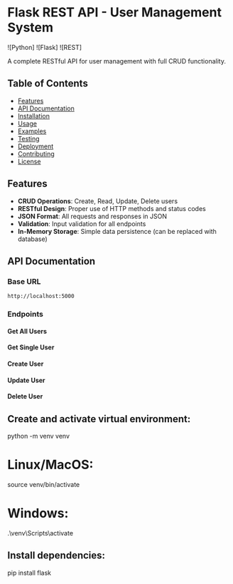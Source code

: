 # Flask REST API - User Management System

![Python]
![Flask]
![REST]

A complete RESTful API for user management with full CRUD functionality.

## Table of Contents
- [Features](#features)
- [API Documentation](#api-documentation)
- [Installation](#installation)
- [Usage](#usage)
- [Examples](#examples)
- [Testing](#testing)
- [Deployment](#deployment)
- [Contributing](#contributing)
- [License](#license)

## Features

- **CRUD Operations**: Create, Read, Update, Delete users
- **RESTful Design**: Proper use of HTTP methods and status codes
- **JSON Format**: All requests and responses in JSON
- **Validation**: Input validation for all endpoints
- **In-Memory Storage**: Simple data persistence (can be replaced with database)

## API Documentation

### Base URL
`http://localhost:5000`

### Endpoints
#### Get All Users
#### Get Single User
#### Create User
#### Update User
#### Delete User


## Create and activate virtual environment:
python -m venv venv
# Linux/MacOS:
source venv/bin/activate
# Windows:
.\venv\Scripts\activate

## Install dependencies:
pip install flask


